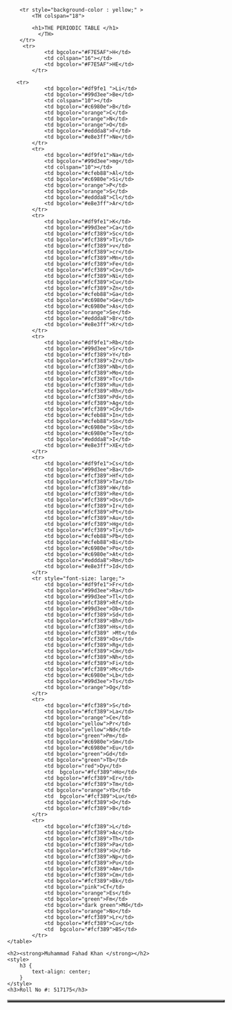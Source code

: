 <!DOCTYPE html>
<html lang="en">
<head>
    <meta charset="UTF-8">
    <meta name="viewport" content="width=device-width, initial-scale=1.0">
    <title>The Periodic Table </title>
</head>
<body>
    <table border="3px" cellpadding = "5" cellspacing = "10" align="center">
  
        <tr style="background-color : yellow;" >
            <TH colspan="18">

            <h1>THE PERIODIC TABLE </h1>
              </TH>
        </tr>
         <tr>
                <td bgcolor="#F7E5AF">H</td>
                <td colspan="16"></td>
                <td bgcolor="#F7E5AF">HE</td>
            </tr>

       <tr>
                <td bgcolor="#df9fe1 ">Li</td>
                <td bgcolor="#99d3ee">Be</td>
                <td colspan="10"></td>
                <td bgcolor="#c6980e">B</td>
                <td bgcolor="orange">C</td>
                <td bgcolor="orange">N</td>
                <td bgcolor="orange">O</td>
                <td bgcolor="#eddda8">F</td>
                <td bgcolor="#e8e3ff">Ne</td>
            </tr>
            <tr>
                <td bgcolor="#df9fe1">Na</td>
                <td bgcolor="#99d3ee">mg</td>
                <td colspan="10"></td>
                <td bgcolor="#cfeb88">Al</td>
                <td bgcolor="#c6980e">Si</td>
                <td bgcolor="orange">P</td>
                <td bgcolor="orange">S</td>
                <td bgcolor="#eddda8">Cl</td>
                <td bgcolor="#e8e3ff">Ar</td>
            </tr>
            <tr>
                <td bgcolor="#df9fe1">K</td>
                <td bgcolor="#99d3ee">Ca</td>
                <td bgcolor="#fcf389">Sc</td>
                <td bgcolor="#fcf389">Ti</td>
                <td bgcolor="#fcf389">v</td>
                <td bgcolor="#fcf389">cr</td>
                <td bgcolor="#fcf389">Mn</td>
                <td bgcolor="#fcf389">Fe</td>
                <td bgcolor="#fcf389">Co</td>
                <td bgcolor="#fcf389">Ni</td>
                <td bgcolor="#fcf389">Cu</td>
                <td bgcolor="#fcf389">Zn</td>
                <td bgcolor="#cfeb88">Ga</td>
                <td bgcolor="#c6980e">Ge</td>
                <td bgcolor="#c6980e">As</td>
                <td bgcolor="orange">Se</td>
                <td bgcolor="#eddda8">Br</td>
                <td bgcolor="#e8e3ff">Kr</td>
            </tr>
            <tr>
                <td bgcolor="#df9fe1">Rb</td>
                <td bgcolor="#99d3ee">Sr</td>
                <td bgcolor="#fcf389">Y</td>
                <td bgcolor="#fcf389">Zr</td>
                <td bgcolor="#fcf389">Nb</td>
                <td bgcolor="#fcf389">Mo</td>
                <td bgcolor="#fcf389">Tc</td>
                <td bgcolor="#fcf389">Ru</td>
                <td bgcolor="#fcf389">Rh</td>
                <td bgcolor="#fcf389">Pd</td>
                <td bgcolor="#fcf389">Ag</td>
                <td bgcolor="#fcf389">Cd</td>
                <td bgcolor="#cfeb88">In</td>
                <td bgcolor="#cfeb88">Sn</td>
                <td bgcolor="#c6980e">Sb</td>
                <td bgcolor="#c6980e">Te</td>
                <td bgcolor="#eddda8">I</td>
                <td bgcolor="#e8e3ff">XE</td>
            </tr>
            <tr>
                <td bgcolor="#df9fe1">Cs</td>
                <td bgcolor="#99d3ee">Ba</td>
                <td bgcolor="#fcf389">Hf</td>
                <td bgcolor="#fcf389">Ta</td>
                <td bgcolor="#fcf389">W</td>
                <td bgcolor="#fcf389">Re</td>
                <td bgcolor="#fcf389">Os</td>
                <td bgcolor="#fcf389">Ir</td>
                <td bgcolor="#fcf389">Pt</td>
                <td bgcolor="#fcf389">Au</td>
                <td bgcolor="#fcf389">Hg</td>
                <td bgcolor="#fcf389">Ti</td>
                <td bgcolor="#cfeb88">Pb</td>
                <td bgcolor="#cfeb88">Bi</td>
                <td bgcolor="#c6980e">Po</td>
                <td bgcolor="#c6980e">At</td>
                <td bgcolor="#eddda8">Rm</td>
                <td bgcolor="#e8e3ff">Id</td>
            </tr>
            <tr style="font-size: large;">
                <td bgcolor="#df9fe1">Fr</td>
                <td bgcolor="#99d3ee">Ra</td>
                <td bgcolor="#99d3ee">Tl</td>
                <td bgcolor="#fcf389">Rf</td>
                <td bgcolor="#99d3ee">Db</td>
                <td bgcolor="#fcf389">Sd</td>
                <td bgcolor="#fcf389">Bh</td>
                <td bgcolor="#fcf389">Hs</td>
                <td bgcolor="#fcf389" >Mt</td>
                <td bgcolor="#fcf389">Ds</td>
                <td bgcolor="#fcf389">Rg</td>
                <td bgcolor="#fcf389">Cm</td>
                <td bgcolor="#fcf389">Nh</td>
                <td bgcolor="#fcf389">Fi</td>
                <td bgcolor="#fcf389">Mc</td>
                <td bgcolor="#c6980e">Lb</td>
                <td bgcolor="#99d3ee">Ts</td>
                <td bgcolor="orange">Og</td>
            </tr>
            <tr>
                <td bgcolor="#fcf389">S</td>
                <td bgcolor="#fcf389">La</td>
                <td bgcolor="orange">Ce</td>
                <td bgcolor="yellow">Pr</td>
                <td bgcolor="yellow">Nd</td>
                <td bgcolor="green">Pm</td>
                <td bgcolor="#c6980e">Sm</td>
                <td bgcolor="#c6980e">Eu</td>
                <td bgcolor="green">Gd</td>
                <td bgcolor="green">Tb</td>
                <td bgcolor="red">Dy</td>
                <td  bgcolor="#fcf389">Ho</td>
                <td bgcolor="#fcf389">Er</td>
                <td bgcolor="#fcf389">Tm</td>
                <td bgcolor="orange">Yb</td>
                <td  bgcolor="#fcf389">Lu</td>
                <td bgcolor="#fcf389">O</td>
                <td bgcolor="#fcf389">B</td>
            </tr>
            <tr>
                <td bgcolor="#fcf389">L</td>
                <td bgcolor="#fcf389">Ac</td>
                <td bgcolor="#fcf389">Th</td>
                <td bgcolor="#fcf389">Pa</td>
                <td bgcolor="#fcf389">U</td>
                <td bgcolor="#fcf389">Np</td>
                <td bgcolor="#fcf389">Pu</td>
                <td bgcolor="#fcf389">Am</td>
                <td bgcolor="#fcf389">Cm</td>
                <td bgcolor="#fcf389">Bk</td>
                <td bgcolor="pink">Cf</td>
                <td bgcolor="orange">Es</td>
                <td bgcolor="green">Fm</td>
                <td bgcolor="dark green">Md</td>
                <td bgcolor="orange">No</td>
                <td bgcolor="#fcf389">Lr</td>
                <td bgcolor="#fcf389">Cu</td>
                <td  bgcolor="#fcf389">BS</td>
            </tr>
    </table>
  <style>
        h2 {
            text-align: center;
        }
    </style>
    <h2><strong>Muhammad Fahad Khan </strong></h2>
    <style>
        h3 {
            text-align: center;
        }
    </style>
    <h3>Roll No #: 517175</h3>

   

</body>
</html>
